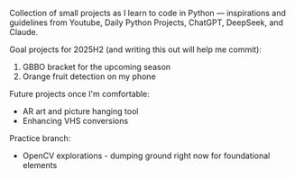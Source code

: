 Collection of small projects as I learn to code in Python — inspirations and guidelines from Youtube, Daily Python Projects, ChatGPT, DeepSeek, and Claude.

Goal projects for 2025H2 (and writing this out will help me commit):
  1. GBBO bracket for the upcoming season
  2. Orange fruit detection on my phone

Future projects once I'm comfortable:
  - AR art and picture hanging tool
  - Enhancing VHS conversions

Practice branch:
  - OpenCV explorations - dumping ground right now for foundational elements
